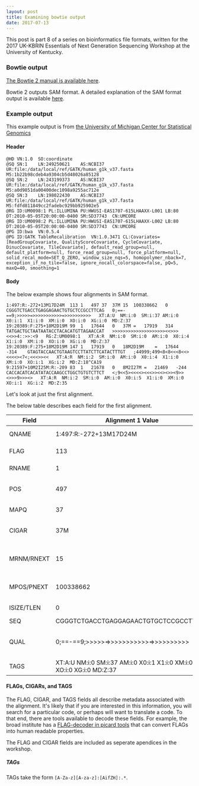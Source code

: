 ```yaml
---
layout: post
title: Examining bowtie output
date: 2017-07-13
---
```

This post is part 8 of a series on bioinformatics file formats, written for the 2017 UK-KBRIN Essentials of Next Generation Sequencing Workshop at the University of Kentucky.


### Bowtie output

[The Bowtie 2 manual is available here](http://bowtie-bio.sourceforge.net/bowtie2/manual.shtml).


Bowtie 2 outputs SAM format.  A detailed explanation of the SAM format output is available [here](http://samtools.sourceforge.net/SAM1.pdf).


### Example output
This example output is from [the University of Michigan Center for Statistical Genomics](http://genome.sph.umich.edu/wiki/SAM)

#### Header

```
@HD	VN:1.0	SO:coordinate
@SQ	SN:1	LN:249250621	AS:NCBI37	UR:file:/data/local/ref/GATK/human_g1k_v37.fasta	M5:1b22b98cdeb4a9304cb5d48026a85128
@SQ	SN:2	LN:243199373	AS:NCBI37	UR:file:/data/local/ref/GATK/human_g1k_v37.fasta	M5:a0d9851da00400dec1098a9255ac712e
@SQ	SN:3	LN:198022430	AS:NCBI37	UR:file:/data/local/ref/GATK/human_g1k_v37.fasta	M5:fdfd811849cc2fadebc929bb925902e5
@RG	ID:UM0098:1	PL:ILLUMINA	PU:HWUSI-EAS1707-615LHAAXX-L001	LB:80	DT:2010-05-05T20:00:00-0400	SM:SD37743	CN:UMCORE
@RG	ID:UM0098:2	PL:ILLUMINA	PU:HWUSI-EAS1707-615LHAAXX-L002	LB:80	DT:2010-05-05T20:00:00-0400	SM:SD37743	CN:UMCORE
@PG	ID:bwa	VN:0.5.4
@PG	ID:GATK TableRecalibration	VN:1.0.3471	CL:Covariates=[ReadGroupCovariate, QualityScoreCovariate, CycleCovariate, DinucCovariate, TileCovariate], default_read_group=null, default_platform=null, force_read_group=null, force_platform=null, solid_recal_mode=SET_Q_ZERO, window_size_nqs=5, homopolymer_nback=7, exception_if_no_tile=false, ignore_nocall_colorspace=false, pQ=5, maxQ=40, smoothing=1
```

#### Body

The below example shows four alignments in SAM format.

```
1:497:R:-272+13M17D24M	113	1	497	37	37M	15	100338662	0	CGGGTCTGACCTGAGGAGAACTGTGCTCCGCCTTCAG	0;==-==9;>>>>>=>>>>>>>>>>>=>>>>>>>>>>	XT:A:U	NM:i:0	SM:i:37	AM:i:0	X0:i:1	X1:i:0	XM:i:0	XO:i:0	XG:i:0	MD:Z:37
19:20389:F:275+18M2D19M	99	1	17644	0	37M	=	17919	314	TATGACTGCTAATAATACCTACACATGTTAGAACCAT	>>>>>>>>>>>>>>>>>>>><<>>><<>>4::>>:<9	RG:Z:UM0098:1	XT:A:R	NM:i:0	SM:i:0	AM:i:0	X0:i:4	X1:i:0	XM:i:0	XO:i:0	XG:i:0	MD:Z:37
19:20389:F:275+18M2D19M	147	1	17919	0	18M2D19M	=	17644	-314	GTAGTACCAACTGTAAGTCCTTATCTTCATACTTTGT	;44999;499<8<8<<<8<<><<<<><7<;<<<>><<	XT:A:R	NM:i:2	SM:i:0	AM:i:0	X0:i:4	X1:i:0	XM:i:0	XO:i:1	XG:i:2	MD:Z:18^CA19
9:21597+10M2I25M:R:-209	83	1	21678	0	8M2I27M	=	21469	-244	CACCACATCACATATACCAAGCCTGGCTGTGTCTTCT	<;9<<5><<<<><<<>><<><>><9>><>>>9>>><>	XT:A:R	NM:i:2	SM:i:0	AM:i:0	X0:i:5	X1:i:0	XM:i:0	XO:i:1	XG:i:2	MD:Z:35
```

Let's look at just the first alignment.


The below table describes each field for the first alignment.

| Field      | Alignment 1 Value                          | description |
|------------|---------------------------------------|------------	 |
| QNAME      | 1:497:R:-272+13M17D24M                |	Query name				|
| FLAG       | 113                                   | A bitwise FLAG. |
| RNAME      | 1                                     | Reference name   |
| POS        | 497                                   |	Lefmost mapping position		|
| MAPQ       | 37                                    |	Mapping quality |
| CIGAR      | 37M                                   |	CIGAR string ( see below)		|
| MRNM/RNEXT | 15                                    |	Reference of the mate/next read		|
| MPOS/PNEXT | 100338662                             |	Position of mate/next read		|
| ISIZE/TLEN | 0                                     |	Template length |
| SEQ        | CGGGTCTGACCTGAGGAGAACTGTGCTCCGCCTTCAG |	Sequence		|
| QUAL       | 0;==-==9;>>>>>=>>>>>>>>>>>=>>>>>>>>>> |	Phred-based quality score		|
| TAGS		 |	XT:A:U	NM:i:0	SM:i:37	AM:i:0	X0:i:1	X1:i:0	XM:i:0	XO:i:0 XG:i:0	MD:Z:37	|



#### FLAGs, CIGARs, and TAGS

The FLAG, CIGAR, and TAGS fields all describe metadata associated with the alignment.  It's likely that if you are interested in this information, you will search for a particular code, or perhaps will want to translate a code.  To that end, there are tools available to decode these fields.  For example, the broad institute has a [FLAG-decoder in picard tools](https://broadinstitute.github.io/picard/explain-flags.html
) that can convert FLAGs into human readable properties.

The FLAG and CIGAR fields are included as seperate apendices in the workshop.


##### TAGs

TAGs take the form `[A-Za-z][A-za-z]:[AifZH]:.*`.  

